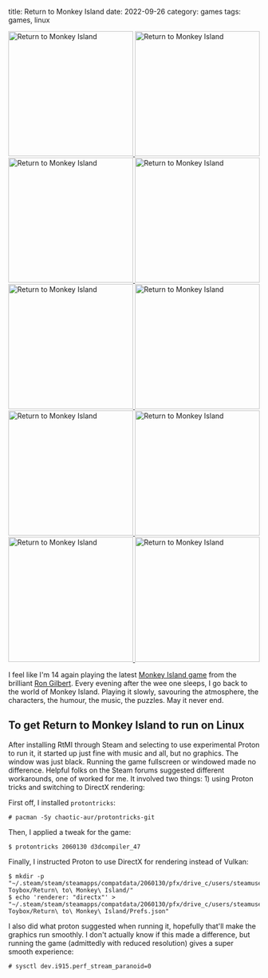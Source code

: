 title: Return to Monkey Island
date: 2022-09-26
category: games
tags: games, linux

<div class="pictures">
  <a href="/graphics/2022/rtmi/20220922211850_1.jpg">
    <img
      src="/graphics/2022/rtmi/20220922211850_1.jpg"
      alt="Return to Monkey Island"
      style="width: 250px"/>
  </a>
  <a href="/graphics/2022/rtmi/20220922212040_1.jpg">
    <img
      src="/graphics/2022/rtmi/20220922212040_1.jpg"
      alt="Return to Monkey Island"
      style="width: 250px"
    />
  </a>
  <a href="/graphics/2022/rtmi/20220922212416_1.jpg">
    <img
      src="/graphics/2022/rtmi/20220922212416_1.jpg"
      alt="Return to Monkey Island"
      style="width: 250px"
    />
  </a>
  <a href="/graphics/2022/rtmi/20220922213337_1.jpg">
    <img
      src="/graphics/2022/rtmi/20220922213337_1.jpg"
      alt="Return to Monkey Island"
      style="width: 250px"
    />
  </a>
  <a href="/graphics/2022/rtmi/20220923225540_1.jpg">
    <img
      src="/graphics/2022/rtmi/20220923225540_1.jpg"
      alt="Return to Monkey Island"
      style="width: 250px"
    />
  </a>
  <a href="/graphics/2022/rtmi/20220923230006_1.jpg">
    <img
      src="/graphics/2022/rtmi/20220923230006_1.jpg"
      alt="Return to Monkey Island"
      style="width: 250px"
    />
  </a>
  <a href="/graphics/2022/rtmi/20220923230021_1.jpg">
    <img
      src="/graphics/2022/rtmi/20220923230021_1.jpg"
      alt="Return to Monkey Island"
      style="width: 250px"
    />
  </a>
  <a href="/graphics/2022/rtmi/20220923230735_1.jpg">
    <img 
      src="/graphics/2022/rtmi/20220923230735_1.jpg"
      alt="Return to Monkey Island"
      style="width: 250px"
    />
  </a>
  <a href="/graphics/2022/rtmi/20220923231351_1.jpg">
    <img
      src="/graphics/2022/rtmi/20220923231351_1.jpg"
      alt="Return to Monkey Island"
      style="width: 250px"
    />
  </a>
  <a href="/graphics/2022/rtmi/20220925222403_1.jpg">
    <img
      src="/graphics/2022/rtmi/20220925222403_1.jpg"
      alt="Return to Monkey Island"
      style="width: 250px"
    />
  </a>
</div>

I feel like I'm 14 again playing the latest [Monkey Island
game](https://returntomonkeyisland.com/) from the brilliant [Ron
Gilbert](https://grumpygamer.com/). Every evening after the wee one
sleeps, I go back to the world of Monkey Island. Playing it slowly,
savouring the atmosphere, the characters, the humour, the music, the
puzzles.  May it never end.

## To get Return to Monkey Island to run on Linux

After installing RtMI through Steam and selecting to use experimental
Proton to run it, it started up just fine with music and all, but no
graphics. The window was just black. Running the game fullscreen or
windowed made no difference. Helpful folks on the Steam forums
suggested different workarounds, one of worked for me. It involved two
things: 1) using Proton tricks and switching to DirectX rendering:

First off, I installed `protontricks`:

```text
# pacman -Sy chaotic-aur/protontricks-git
```

Then, I applied  a tweak for the game:
```text
$ protontricks 2060130 d3dcompiler_47
```

Finally, I instructed Proton to use DirectX for rendering instead of Vulkan:
```text
$ mkdir -p "~/.steam/steam/steamapps/compatdata/2060130/pfx/drive_c/users/steamuser/AppData/Roaming/Terrible\ Toybox/Return\ to\ Monkey\ Island/"
$ echo 'renderer: "directx"' > "~/.steam/steam/steamapps/compatdata/2060130/pfx/drive_c/users/steamuser/AppData/Roaming/Terrible\ Toybox/Return\ to\ Monkey\ Island/Prefs.json"
```

I also did what proton suggested when running it, hopefully that'll
make the graphics run smoothly. I don't actually know if this made a
difference, but running the game (admittedly with reduced resolution)
gives a super smooth experience:

```text
# sysctl dev.i915.perf_stream_paranoid=0
```



